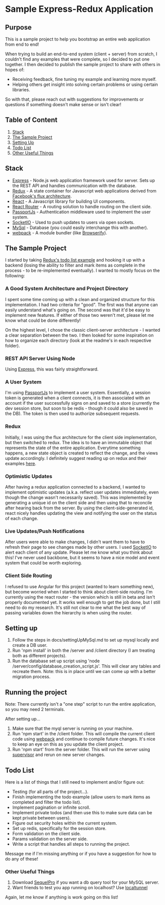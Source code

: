 # Sample Express-Redux Application

## Purpose

This is a sample project to help you bootstrap an entire web application from end to end! 

When trying to build an end-to-end system (client + server) from scratch, I couldn't find any examples that were complete, so I decided to put one together. I then decided to publish the sample project to share with others in hopes of:

* Receiving feedback, fine tuning my example and learning more myself.
* Helping others get insight into solving certain problems or using certain libraries.

So with that, please reach out with suggestions for improvements or questions if something doesn't make sense or isn't clear!

## Table of Content

1. [Stack](https://github.com/aybmab/express-redux-sample#stack)
2. [The Sample Project](https://github.com/aybmab/express-redux-sample#the-sample-project)
3. [Setting Up](https://github.com/aybmab/express-redux-sample#setting-up)
4. [Todo List](https://github.com/aybmab/express-redux-sample#todo-list)
4. [Other Useful Things](https://github.com/aybmab/express-redux-sample#other-useful-things)

## Stack

* [Express](http://expressjs.com/) - Node.js web application framework used for server. Sets up the REST API and handles communication with the database.
* [Redux](http://rackt.github.io/redux/) - A state container for Javascript web applications derived from [Facebook's flux architecture](https://facebook.github.io/flux/docs/overview.html).
* [React](http://facebook.github.io/react/) - A Javascript library for building UI components.
* [React Router](http://rackt.github.io/react-router/) - A routing solution to handle routing on the client side. 
* [PassportJs](http://passportjs.org/) - Authentication middleware used to implement the user system. 
* [SocketIO](http://socket.io/) - Used to push updates to users via open sockets.
* [MySql](https://www.mysql.com/) - Database (you could easily interchange this with another).
* [webpack](https://webpack.github.io/) - A module bundler (like [Browserify](http://browserify.org/)).

## The Sample Project

I started by taking [Redux's todo list example](http://rackt.github.io/redux/docs/basics/ExampleTodoList.html) and hooking it up with a backend (losing the ability to filter and mark items as complete in the process - to be re-implemented eventually). I wanted to mostly focus on the following:

### A Good System Architecture and Project Directory

I spent some time coming up with a clean and organized structure for this implementation. I had two criteria for "good". The first was that anyone can easily understand what's going on. The second was that it'd be easy to implement new features. If either of those two weren't met, please let me know what could be done differently!

On the highest level, I chose the classic client-server architecture - I wanted a clear separation between the two. I then looked for some inspiration on how to organize each directory (look at the readme's in each respective folder).


### REST API Server Using Node

Using [Express](http://expressjs.com/), this was fairly straightforward.

### A User System

I'm using [PassportJs](http://passportjs.org/) to implement a user system. Essentially, a session token is generated when a client connects, it is then associated with an account if the user successfully signs on and saved to a store (currently the dev session store, but soon to be redis - though it could also be saved in the DB). The token is then used to authorize subsequent requests.

### Redux

Initially, I was using the flux architecture for the client side implementation, but then switched to redux. The idea is to have an immutable object that represents the state of the entire application. Everytime something happens, a new state object is created to reflect the change, and the views update accordingly. I definitely suggest reading up on redux and their examples [here](http://rackt.github.io/redux/).

### Optimistic Updates

After having a redux application connected to a backend, I wanted to implement optimistic updates (a.k.a. reflect user updates immediately, even though the change wasn't necessarily saved). This was implemented by generating a unique id on the client side and then using that to reconcile after hearing back from the server. By using the client-side-generated id, react nicely handles updating the view and notifying the user on the status of each change.

### Live Updates/Push Notifications

After users were able to make changes, I didn't want them to have to refresh their page to see changes made by other users. I used [SocketIO](http://socket.io/) to alert each client of any update. Please let me know what you think about this! I've never used backbone, but it seems to have a nice model and event system that could be worth exploring.

### Client Side Routing

I refused to use Angular for this project (wanted to learn something new), but become worried when I started to think about client-side routing. I'm currently using the react router - the version which is still in beta and isn't properly documented yet. It works well enough to get the job done, but I still need to do my research. It's still not clear to me what the best way of passing variables down the hierarchy is when using the router.

## Setting up

1. Follow the steps in docs/settingUpMySql.md to set up mysql locally and create a DB user.
2. Run 'npm install' in both the /server and /client directory (I am treating both as different projects).
3. Run the database set up script using 'node /server/config/database_creation_script.js'. This will clear any tables and recreate them. Note: this is in place until we can come up with a better migration process. 

## Running the project

Note: There currently isn't a "one step" script to run the entire application, so you may need 2 terminals.

After setting up...

1. Make sure that the myql server is running on your machine.
2. Run 'npm start' in the /client folder. This will compile the current client code using [webpack](https://webpack.github.io/) and continue to compile future changes. It's nice to keep an eye on this as you update the client project.
3. Run 'npm start' from the server folder. This will run the server using [supervisor](https://github.com/petruisfan/node-supervisor) and rerun on new server changes.

## Todo List

Here is a list of things that I still need to implement and/or figure out:

* Testing (for all parts of the project...).
* Finish implementing the todo example (allow users to mark items as completed and filter the todo list).
* Implement pagination or infinite scroll.
* Implement private todos (and then use this to make sure data can be kept private between users).
* Figure out security holes within the current system.
* Set up redis, specifically for the session store.
* Form validation on the client side.
* Params validation on the server side.
* Write a script that handles all steps to running the project.

Message me if I'm missing anything or if you have a suggestion for how to do any of these!

### Other Useful Things

1. Download [SequelPro](http://www.sequelpro.com/) if you want a db query tool for your MySQL server.
2. Want friends to test you app running on localhost? Use [localtunnel](http://localtunnel.me/)

Again, let me know if anything is work going on this list!

